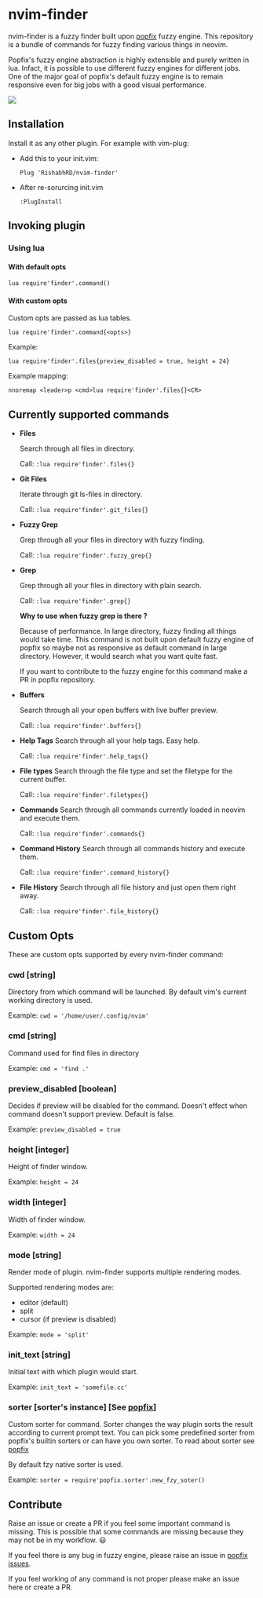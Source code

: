 # nvim-finder
nvim-finder is a fuzzy finder built upon
[popfix](https://github.com/RishabhRD/popfix) fuzzy engine. This
repository is a bundle of commands for fuzzy finding various things in neovim.

Popfix's fuzzy engine abstraction is highly extensible and purely written in
lua. Infact, it is possible to use different fuzzy engines for different jobs.
One of the major goal of popfix's default fuzzy engine is to remain
responsive even for big jobs with a good visual performance.

![](https://user-images.githubusercontent.com/26287448/101091071-ab205700-35dd-11eb-8f28-00bcf6ec63c7.gif)

## Installation

Install it as any other plugin. For example with vim-plug:

- Add this to your init.vim:
   ```vim
   Plug 'RishabhRD/nvim-finder'
   ```
- After re-sorurcing init.vim
   ```vim
   :PlugInstall
   ```

## Invoking plugin

### Using lua

#### With default opts

```vim
lua require'finder'.command()
```

#### With custom opts

Custom opts are passed as lua tables.

```vim
lua require'finder'.command{<opts>}
```

Example:

```vim
lua require'finder'.files{preview_disabled = true, height = 24}
```

Example mapping:
```vim
nnoremap <leader>p <cmd>lua require'finder'.files{}<CR>
```


## Currently supported commands

- **Files**

   Search through all files in directory.

   Call: 
   ``:lua require'finder'.files{}``

- **Git Files**

   Iterate through git ls-files in directory.

   Call: 
   ``:lua require'finder'.git_files{}``

- **Fuzzy Grep**

   Grep through all your files in directory with fuzzy finding.

   Call: 
   ``:lua require'finder'.fuzzy_grep{}``

- **Grep**
   
   Grep through all your files in directory with plain search.

   Call: 
   ``:lua require'finder'.grep{}``

   **Why to use when fuzzy grep is there ?**

   Because of performance. In large directory, fuzzy finding all things would
   take time. This command is not built upon default fuzzy engine of popfix
   so maybe not as responsive as default command in large directory. However,
   it would search what you want quite fast.

   If you want to contribute to the fuzzy engine for this command make a PR in
   popfix repository.

- **Buffers**

   Search through all your open buffers with live buffer preview.

   Call: 
   ``:lua require'finder'.buffers{}``

- **Help Tags**
   Search through all your help tags. Easy help.

   Call:
  ``:lua require'finder'.help_tags{}``

- **File types**
   Search through the file type and set the filetype for the current buffer.

   Call:
  ``:lua require'finder'.filetypes{}``

- **Commands**
   Search through all commands currently loaded in neovim and execute them.

   Call:
  ``:lua require'finder'.commands{}``

- **Command History**
   Search through all commands history and execute them.

   Call:
  ``:lua require'finder'.command_history{}``

- **File History**
   Search through all file history and just open them right away.

   Call:
  ``:lua require'finder'.file_history{}``


## Custom Opts
These are custom opts supported by every nvim-finder command:

### cwd [string]
Directory from which command will be launched. By default vim's current working
directory is used.

Example: ``cwd = '/home/user/.config/nvim'``

### cmd [string]
Command used for find files in directory

Example: ``cmd = 'find .'``


### preview_disabled [boolean]
Decides if preview will be disabled for the command. Doesn't effect when
command doesn't support preview. Default is false.

Example: ``preview_disabled = true``

### height [integer]
Height of finder window.

Example: ``height = 24``

### width [integer]
Width of finder window.

Example: ``width = 24``

### mode [string]
Render mode of plugin. nvim-finder supports multiple rendering modes.

Supported rendering modes are:
- editor (default)
- split
- cursor (if preview is disabled)

Example: ``mode = 'split'``

### init_text [string]
Initial text with which plugin would start.

Example: ``init_text = 'somefile.cc'``

### sorter [sorter's instance] [See [popfix](https://github.com/RishabhRD/popfix)]
Custom sorter for command. Sorter changes the way plugin sorts the result
according to current prompt text.
You can pick some predefined sorter from popfix's builtin sorters or can have
you own sorter. To read about sorter see [popfix](https://github.com/RishabhRD/popfix)

By default fzy native sorter is used.

Example: ``sorter = require'popfix.sorter'.new_fzy_soter()``

## Contribute

Raise an issue or create a PR if you feel some important command is missing.
This is possible that some commands are missing because they may not be in
my workflow. :smiley:

If you feel there is any bug in fuzzy engine, please raise an issue in
[popfix issues](https://github.com/RishabhRD/popfix/issues).

If you feel working of any command is not proper please make an issue here or
create a PR.
